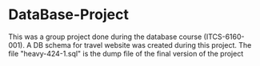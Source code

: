 # DataBase-Project
This was a group project done during the database course (ITCS-6160-001).
A DB schema for travel website was created during this project.
The file "heavy-424-1.sql" is the dump file of the final version of the project
